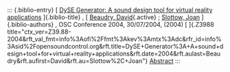 ::: {.biblio-entry}
[ [DySE Generator: A sound design tool for virtual reality
applications](publication/dyse-generator-sound-design-tool-virtual-reality-applications)
]{.biblio-title} , [ [Beaudry,
David](publications/author/Beaudry){.active} ; [Slottow,
Joan](publications/author/Slottow) ]{.biblio-authors} , OSC Conference
2004, 30/07/2004, (2004) [ ]{.Z3988
title="ctx_ver=Z39.88-2004&rft_val_fmt=info%3Aofi%2Ffmt%3Akev%3Amtx%3Adc&rfr_id=info%3Asid%2Fopensoundcontrol.org&rft.title=DySE+Generator%3A+A+sound+design+tool+for+virtual+reality+applications&rft.date=2004&rft.aulast=Beaudry&rft.aufirst=David&rft.au=Slottow%2C+Joan"}
[Abstract](publication/dyse-generator-sound-design-tool-virtual-reality-applications)
:::
